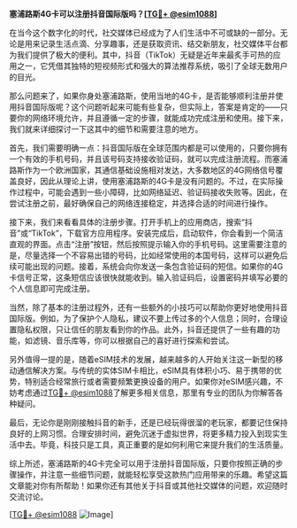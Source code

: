 **塞浦路斯4G卡可以注册抖音国际版吗？[[TG💪+ @esim1088](https://t.me/s/esim1088)]**

在当今这个数字化的时代，社交媒体已经成为了人们生活中不可或缺的一部分。无论是用来记录生活点滴、分享趣事，还是获取资讯、结交新朋友，社交媒体平台都为我们提供了极大的便利。其中，抖音（TikTok）无疑是近年来最炙手可热的应用之一，它凭借其独特的短视频形式和强大的算法推荐系统，吸引了全球无数用户的目光。

那么问题来了，如果你身处塞浦路斯，使用当地的4G卡，是否能够顺利注册并使用抖音国际版呢？这个问题听起来可能有些复杂，但实际上，答案是肯定的——只要你的网络环境允许，并且遵循一定的步骤，就能成功完成注册和使用。接下来，我们就来详细探讨一下这其中的细节和需要注意的地方。

首先，我们需要明确一点：抖音国际版在全球范围内都是可以使用的，只要你拥有一个有效的手机号码，并且该号码支持接收验证码，就可以完成注册流程。而塞浦路斯作为一个欧洲国家，其通信基础设施相对发达，大多数地区的4G网络信号覆盖良好，因此从理论上讲，使用塞浦路斯的4G卡是没有问题的。不过，在实际操作过程中，可能会遇到一些小障碍，比如网络延迟、验证码接收失败等。因此，在尝试注册之前，最好确保自己的网络连接稳定，并选择合适的时间进行操作。

接下来，我们来看看具体的注册步骤。打开手机上的应用商店，搜索“抖音”或“TikTok”，下载官方应用程序。安装完成后，启动软件，你会看到一个简洁直观的界面。点击“注册”按钮，然后按照提示输入你的手机号码。这里需要注意的是，尽量选择一个不容易出错的号码，比如经常使用的本国号码，这样可以避免后续可能出现的问题。接着，系统会向你发送一条包含验证码的短信。如果你的4G卡信号正常，这条短信应该很快就能收到。输入验证码后，设置密码并填写必要的个人信息即可完成注册。

当然，除了基本的注册过程外，还有一些额外的小技巧可以帮助你更好地使用抖音国际版。例如，为了保护个人隐私，建议不要上传过多的个人信息；同时，合理设置隐私权限，只让信任的朋友看到你的作品。此外，抖音还提供了一些有趣的功能，如滤镜、音乐库等，你可以根据自己的喜好进行探索和尝试。

另外值得一提的是，随着eSIM技术的发展，越来越多的人开始关注这一新型的移动通信解决方案。与传统的实体SIM卡相比，eSIM具有体积小巧、易于携带的优势，特别适合经常旅行或者需要频繁更换设备的用户。如果你对eSIM感兴趣，不妨考虑通过[TG💪+ @esim1088](https://t.me/s/esim1088)了解更多相关信息，那里有专业的团队为你解答各种疑问。

最后，无论你是刚刚接触抖音的新手，还是已经玩得很溜的老玩家，都要记住保持良好的上网习惯。合理安排时间，避免沉迷于虚拟世界，将更多精力投入到现实生活中去。毕竟，科技只是工具，真正重要的是如何利用它来提升我们的生活质量。

综上所述，塞浦路斯的4G卡完全可以用于注册抖音国际版，只要你按照正确的步骤操作，并注意一些细节问题，就能轻松享受这款热门应用带来的乐趣。希望这篇文章能对你有所帮助！如果你还有其他关于抖音或其他社交媒体的问题，欢迎随时交流讨论。

[[TG💪+ @esim1088](https://t.me/s/esim1088) ![Image](https://i.postimg.cc/4NQfJmqS/Snipaste-2025-05-13-00-14-12.png)]